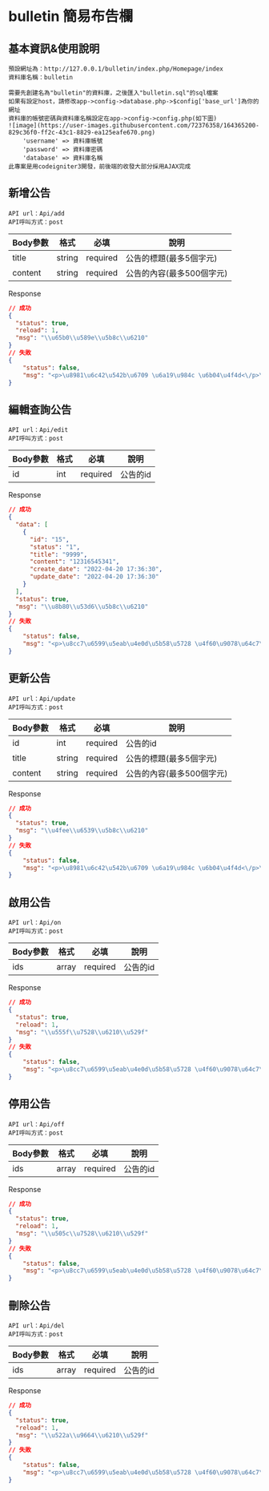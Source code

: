 # bulletin 簡易布告欄
## 基本資訊&使用說明
````
預設網址為：http://127.0.0.1/bulletin/index.php/Homepage/index
資料庫名稱：bulletin

需要先創建名為"bulletin"的資料庫，之後匯入"bulletin.sql"的sql檔案
如果有設定host，請修改app->config->database.php->$config['base_url']為你的網址
資料庫的帳號密碼與資料庫名稱設定在app->config->config.php(如下圖)
![image](https://user-images.githubusercontent.com/72376358/164365200-829c36f0-ff2c-43c1-8829-ea125eafe670.png)
	'username' => 資料庫帳號
	'password' => 資料庫密碼
	'database' => 資料庫名稱
此專案是用codeigniter3開發，前後端的收發大部分採用AJAX完成

````
## 新增公告
````
API url：Api/add
API呼叫方式：post
````
|Body參數|格式|必填|說明|
| ------------ | ------------ | ------------ | ------------ |
|title|string|required|公告的標題(最多5個字元)|
|content|string|required|公告的內容(最多500個字元)|

Response
```json
// 成功
{
  "status": true,
  "reload": 1,
  "msg": "\\u65b0\\u589e\\u5b8c\\u6210"
}
// 失敗
{
    "status": false,
    "msg": "<p>\u8981\u6c42\u542b\u6709 \u6a19\u984c \u6b04\u4f4d<\/p>\n<p>\u8981\u6c42\u542b\u6709 \u516c\u544a\u5167\u5bb9 \u6b04\u4f4d<\/p>\n"
}
```
## 編輯查詢公告
````
API url：Api/edit
API呼叫方式：post
````
|Body參數|格式|必填|說明|
| ------------ | ------------ | ------------ | ------------ |
|id|int|required|公告的id|

Response
```json
// 成功
{
  "data": [
    {
      "id": "15",
      "status": "1",
      "title": "9999",
      "content": "12316545341",
      "create_date": "2022-04-20 17:36:30",
      "update_date": "2022-04-20 17:36:30"
    }
  ],
  "status": true,
  "msg": "\\u8b80\\u53d6\\u5b8c\\u6210"
}
// 失敗
{
    "status": false,
    "msg": "<p>\u8cc7\u6599\u5eab\u4e0d\u5b58\u5728 \u4f60\u9078\u64c7\u7684\u516c\u544a<\/p>\n"
}
```
## 更新公告
````
API url：Api/update
API呼叫方式：post
````
|Body參數|格式|必填|說明|
| ------------ | ------------ | ------------ | ------------ |
|id|int|required|公告的id|
|title|string|required|公告的標題(最多5個字元)|
|content|string|required|公告的內容(最多500個字元)|

Response
```json
// 成功
{
  "status": true,
  "msg": "\\u4fee\\u6539\\u5b8c\\u6210"
}
// 失敗
{
    "status": false,
    "msg": "<p>\u8981\u6c42\u542b\u6709 \u6a19\u984c \u6b04\u4f4d<\/p>\n"
}
```
## 啟用公告
````
API url：Api/on
API呼叫方式：post
````
|Body參數|格式|必填|說明|
| ------------ | ------------ | ------------ | ------------ |
|ids|array|required|公告的id|

Response
```json
// 成功
{
  "status": true,
  "reload": 1,
  "msg": "\\u555f\\u7528\\u6210\\u529f"
}
// 失敗
{
    "status": false,
    "msg": "<p>\u8cc7\u6599\u5eab\u4e0d\u5b58\u5728 \u4f60\u9078\u64c7\u7684\u516c\u544a<\/p>\n"
}
```
## 停用公告
````
API url：Api/off
API呼叫方式：post
````
|Body參數|格式|必填|說明|
| ------------ | ------------ | ------------ | ------------ |
|ids|array|required|公告的id|

Response
```json
// 成功
{
  "status": true,
  "reload": 1,
  "msg": "\\u505c\\u7528\\u6210\\u529f"
}
// 失敗
{
    "status": false,
    "msg": "<p>\u8cc7\u6599\u5eab\u4e0d\u5b58\u5728 \u4f60\u9078\u64c7\u7684\u516c\u544a<\/p>\n"
}
```
## 刪除公告
````
API url：Api/del
API呼叫方式：post
````
|Body參數|格式|必填|說明|
| ------------ | ------------ | ------------ | ------------ |
|ids|array|required|公告的id|

Response
```json
// 成功
{
  "status": true,
  "reload": 1,
  "msg": "\\u522a\\u9664\\u6210\\u529f"
}
// 失敗
{
    "status": false,
    "msg": "<p>\u8cc7\u6599\u5eab\u4e0d\u5b58\u5728 \u4f60\u9078\u64c7\u7684\u516c\u544a<\/p>\n"
}
```

